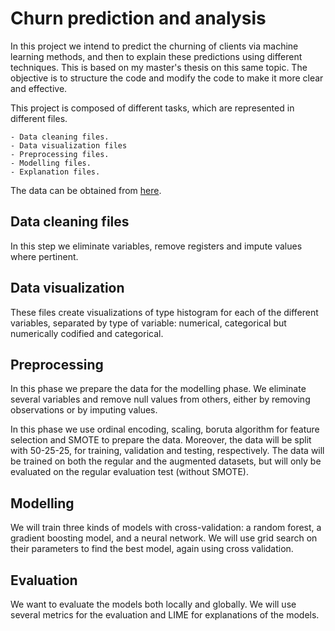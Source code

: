 # Churn prediction and analysis
In this project we intend to predict the churning of clients via 
machine learning methods, and then to explain these predictions 
using different techniques. This is based on my master's thesis on 
this same topic. The objective is to structure the code and modify 
the code to make it more clear and effective.

This project is composed of different tasks, which are represented 
in different files. 

    - Data cleaning files.
	- Data visualization files
	- Preprocessing files.
	- Modelling files.
	- Explanation files.

The data can be obtained from [here](https://www.kaggle.com/datasets/merishnasuwal/auto-insurance-churn-analysis-dataset).

## Data cleaning files
In this step we eliminate variables, remove registers and impute
values where pertinent.

## Data visualization
These files create visualizations of type histogram for each of the different variables,
separated by type of variable: numerical, categorical but numerically codified and categorical.

## Preprocessing
In this phase we prepare the data for the modelling phase. We eliminate several variables and
remove null values from others, either by removing observations or by imputing values.

In this phase we use ordinal encoding, scaling, boruta algorithm for feature selection and SMOTE to prepare the data.
Moreover, the data will be split with 50-25-25, for training, validation and testing, respectively.
The data will be trained on both the regular and the augmented datasets, but will only be evaluated on the regular
evaluation test (without SMOTE).

## Modelling
We will train three kinds of models with cross-validation: a random forest, a 
gradient boosting model, and a neural network. We will use grid search on their parameters to find the best model, 
again using cross validation.

## Evaluation
We want to evaluate the models both locally and globally. We will use several metrics for the evaluation and LIME for 
explanations of the models.
